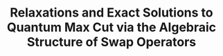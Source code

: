 ---
title: "Relaxations and Exact Solutions to Quantum Max Cut via the Algebraic Structure of Swap Operators"
collection: pre-prints
permalink: /pre-prints2023-01 01-Relaxations-and-Exact-Solutions-to-Quantum-Max-Cut-via-the-Algebraic-Structure-of-Swap-Operators
authors: ' Adam Watts,  Anirban Chowdhury,  Aidan Epperly,  J. Helton,  Igor Klep, '
year: 2023
venue: 'arXiv'
details: '2307.15661 [quant-ph]'
paperurl: 'https://arxiv.org/abs/2307.15661'
citation: ' Adam Watts,  Anirban Chowdhury,  Aidan Epperly,  J. Helton,  Igor Klep,  arXiv 2307.15661 [quant-ph] (2023).'
---